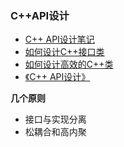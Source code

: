 ### C++API设计 ###
- [C++ API设计笔记](https://blog.csdn.net/fengbingchun/article/details/105178753)  
- [如何设计C++接口类](https://www.jianshu.com/p/2f870b7a3434)
- [如何设计高效的C++类](http://coder.amazingdemo.top/post/cpp_设计高效的类/)
- [《C++ API设计》](http://wiki.cgt3d.cn/mediawiki/index.php/文件:C%2B%2B_API设计.pdf)

**几个原则**
- 接口与实现分离
- 松耦合和高内聚
